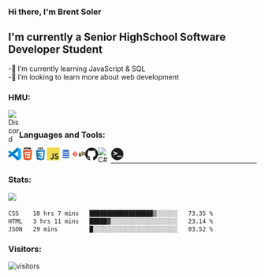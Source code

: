 ### Hi there, I'm Brent Soler



## I'm currently a Senior HighSchool Software Developer Student

-🌱 I’m currently learning JavaScript & SQL<br>
-🌱 I’m looking to learn more about web development

### HMU:

[<img align="left" alt="Discord" width="22px" src="https://www.freepnglogos.com/uploads/discord-logo-png/concours-discord-cartes-voeux-fortnite-france-6.png"/>][discord]

<br />

### Languages and Tools:

<img align="left" alt="Visual Studio Code" width="26px" src="https://raw.githubusercontent.com/github/explore/80688e429a7d4ef2fca1e82350fe8e3517d3494d/topics/visual-studio-code/visual-studio-code.png" />
<img align="left" alt="HTML5" width="26px" src="https://raw.githubusercontent.com/github/explore/80688e429a7d4ef2fca1e82350fe8e3517d3494d/topics/html/html.png" />
<img align="left" alt="CSS3" width="26px" src="https://raw.githubusercontent.com/github/explore/80688e429a7d4ef2fca1e82350fe8e3517d3494d/topics/css/css.png" />
<img align="left" alt="JavaScript" width="26px" src="https://raw.githubusercontent.com/github/explore/80688e429a7d4ef2fca1e82350fe8e3517d3494d/topics/javascript/javascript.png" />
<img align="left" alt="SQL" width="26px" src="https://raw.githubusercontent.com/github/explore/80688e429a7d4ef2fca1e82350fe8e3517d3494d/topics/sql/sql.png" />
<img align="left" alt="Git" width="26px" src="https://raw.githubusercontent.com/github/explore/80688e429a7d4ef2fca1e82350fe8e3517d3494d/topics/git/git.png" />
<img align="left" alt="GitHub" width="26px" src="https://raw.githubusercontent.com/github/explore/78df643247d429f6cc873026c0622819ad797942/topics/github/github.png" />
<img align="left" alt="C#" width="26px" src="https://www.freeiconspng.com/uploads/c-logo-icon-18.png" />
<img align="left" alt="Terminal" width="26px" src="https://raw.githubusercontent.com/github/explore/80688e429a7d4ef2fca1e82350fe8e3517d3494d/topics/terminal/terminal.png" />

<br />

---
### Stats:
<img src = "https://github-readme-stats.vercel.app/api?username=BrentSoler&&show_icons=true&title_color=ffffff&icon_color=bb2acf&text_color=daf7dc&bg_color=151515">

<!--START_SECTION:waka-->
```text
CSS    10 hrs 7 mins   ██████████████████▒░░░░░░   73.35 % 
HTML   3 hrs 11 mins   █████▓░░░░░░░░░░░░░░░░░░░   23.14 % 
JSON   29 mins         █░░░░░░░░░░░░░░░░░░░░░░░░   03.52 % 
```
<!--END_SECTION:waka-->

### Visitors:
![visitors](https://visitor-badge.glitch.me/badge?page_id=BrentSoler&left_color.=green&right_color=red)


[discord]: https://discordapp.com/users/asdfgh12300#2360/
